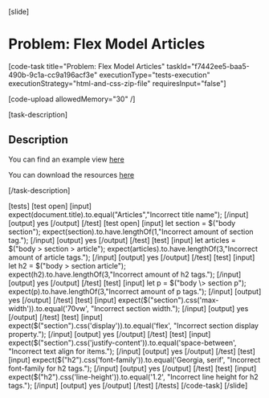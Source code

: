 [slide]

# Problem: Flex Model Articles

[code-task title="Problem: Flex Model Articles" taskId="f7442ee5-baa5-490b-9c1a-cc9a196acf3e" executionType="tests-execution" executionStrategy="html-and-css-zip-file" requiresInput="false"]

[code-upload allowedMemory="30" /]

[task-description]

## Description

You can find an example view [here](https://i.imgur.com/GtvQoWN.png)

You can download the resources [here](https://mega.nz/file/7EIwlaoS#CdP5FcvtfQ6n4xqrbFa3t-4ZW1CchdnvXq5sPkqVGCo)

[/task-description]

[tests]
[test open]
[input]
expect(document.title).to.equal("Articles","Incorrect title name");
[/input]
[output]
yes
[/output]
[/test]
[test open]
[input]
let section = $("body section");
expect(section).to.have.lengthOf(1,"Incorrect amount of section tag.");
[/input]
[output]
yes
[/output]
[/test]
[test]
[input]
let articles = $("body \> section \> article");
expect(articles).to.have.lengthOf(3,"Incorrect amount of article tags.");
[/input]
[output]
yes
[/output]
[/test]
[test]
[input]
let h2 = $("body \> section article");
expect(h2).to.have.lengthOf(3,"Incorrect amount of h2 tags.");
[/input]
[output]
yes
[/output]
[/test]
[test]
[input]
let p = $("body \> section p");
expect(p).to.have.lengthOf(3,"Incorrect amount of p tags.");
[/input]
[output]
yes
[/output]
[/test]
[test]
[input]
expect($("section").css('max-width')).to.equal('70vw', "Incorrect section width.");
[/input]
[output]
yes
[/output]
[/test]
[test]
[input]
expect($("section").css('display')).to.equal('flex', "Incorrect section display property.");
[/input]
[output]
yes
[/output]
[/test]
[test]
[input]
expect($("section").css('justify-content')).to.equal('space-between', "Incorrect text align for items.");
[/input]
[output]
yes
[/output]
[/test]
[test]
[input]
expect($("h2").css('font-family')).to.equal('Georgia, serif', "Incorrect font-family for h2 tags.");
[/input]
[output]
yes
[/output]
[/test]
[test]
[input]
expect($("h2").css('line-height')).to.equal('1.2', "Incorrect line height for h2 tags.");
[/input]
[output]
yes
[/output]
[/test]
[/tests]
[/code-task]
[/slide]
